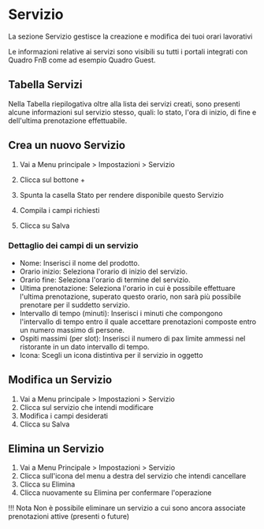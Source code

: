 # Servizio

La sezione Servizio gestisce la creazione e modifica dei tuoi orari lavorativi  

Le informazioni relative ai servizi sono visibili su tutti i portali integrati con Quadro FnB come ad esempio Quadro Guest.

## Tabella Servizi 

Nella Tabella riepilogativa oltre alla lista dei servizi creati, sono presenti alcune informazioni sul servizio stesso, quali: lo stato, l'ora di inizio, di fine e dell'ultima prenotazione effettuabile.

## Crea un nuovo Servizio

1. Vai a Menu principale > Impostazioni > Servizio

2. Clicca sul bottone +

3. Spunta la casella Stato per rendere disponibile questo Servizio

4. Compila i campi richiesti

5. Clicca su Salva

### Dettaglio dei campi di un servizio

- Nome: Inserisci il nome del prodotto.
- Orario inizio: Seleziona l'orario di inizio del servizio.
- Orario fine: Seleziona l'orario di termine del servizio.
- Ultima prenotazione: Seleziona l'orario in cui è possibile effettuare l'ultima prenotazione, superato questo orario, non sarà più possibile prenotare per il suddetto servizio.
- Intervallo di tempo (minuti): Inserisci i minuti che compongono l'intervallo di tempo entro il quale accettare prenotazioni composte entro un numero massimo di persone.
- Ospiti massimi (per slot): Inserisci il numero di pax limite ammessi nel ristorante in un dato intervallo di tempo.
- Icona: Scegli un icona distintiva per il servizio in oggetto

## Modifica un Servizio

1. Vai a Menu principale > Impostazioni > Servizio
2. Clicca sul servizio che intendi modificare
3. Modifica i campi desiderati
4. Clicca su Salva

## Elimina un Servizio

1. Vai a Menu Principale > Impostazioni > Servizio
2. Clicca sull'icona del menu a destra del servizio che intendi cancellare
3. Clicca su Elimina
4. Clicca nuovamente su Elimina per confermare l'operazione

!!! Nota 
    Non è possibile eliminare un servizio a cui sono ancora associate prenotazioni attive (presenti o future)